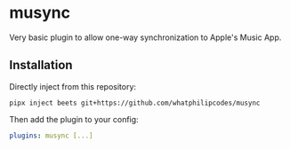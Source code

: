 # musync

Very basic plugin to allow one-way synchronization to Apple's Music App.

## Installation

Directly inject from this repository:

```shell
pipx inject beets git+https://github.com/whatphilipcodes/musync
```

Then add the plugin to your config:

```yaml
plugins: musync [...]
```

